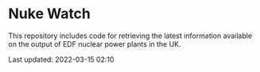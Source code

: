# Nuke Watch

This repository includes code for retrieving the latest information available on the output of EDF nuclear power plants in the UK.

Last updated: 2022-03-15 02:10